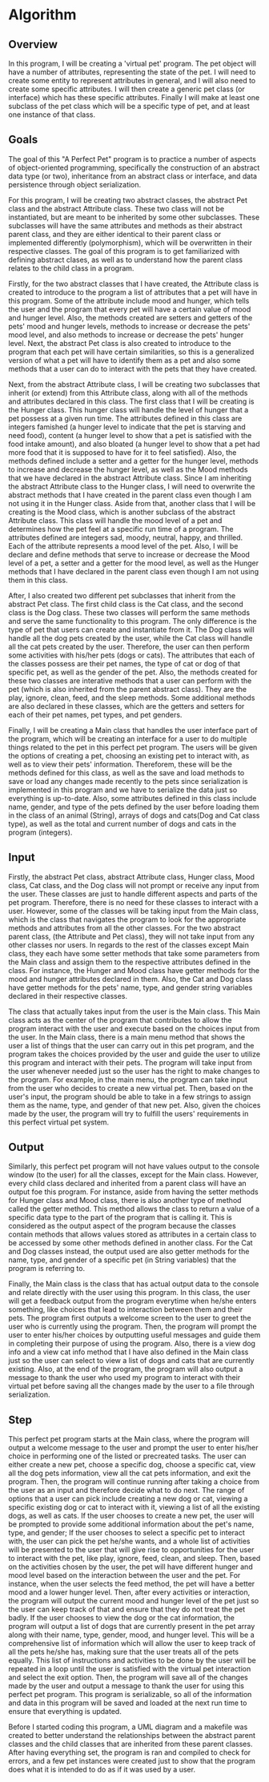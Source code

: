 # Algorithm

## Overview
In this program, I will be creating a 'virtual pet' program. The pet object will have a number of attributes, representing the state of the pet. I will need to create some entity to represent attributes in general, and I will also need to create some specific attributes. I will then create a generic pet class (or interface) which has these specific attributes. Finally I will make at least one subclass of the pet class which will be a specific type of pet, and at least one instance of that class.

## Goals
The goal of this "A Perfect Pet" program is to practice a number of aspects of object-oriented programming, specifically the construction of an abstract data type (or two), inheritance from an abstract class or interface, and data persistence through object serialization.  

For this program, I will be creating two abstract classes, the abstract Pet class and the abstract Attribute class. These two class will not be instantiated, but are meant to be inherited by some other subclasses. These subclasses will have the same attributes and methods as their abstract parent class, and they are either identical to their parent class or implemented differently (polymorphism), which will be overwritten in their respective classes. The goal of this program is to get familiarized with defining abstract clases, as well as to understand how the parent class relates to the child class in a program. 

Firstly, for the two abstract classes that I have created, the Attribute class is created to introduce to the program a list of attributes that a pet will have in this program. Some of the attribute include mood and hunger, which tells the user and the program that every pet will have a certain value of mood and hunger level. Also, the methods created are setters and getters of the pets' mood and hunger levels, methods to increase or decrease the pets' mood level, and also methods to increase or decrease the pets' hunger level. Next, the abstract Pet class is also created to introduce to the program that each pet will have certain similarities, so this is a generalized version of what a pet will have to identify them as a pet and also some methods that a user can do to interact with the pets that they have created. 

Next, from the abstract Attribute class, I will be creating two subclasses that inherit (or extend) from this Attribute class, along with all of the methods and attributes declared in this class. The first class that I will be creating is the Hunger class. This hunger class will handle the level of hunger that a pet possess at a given run time. The attributes defined in this class are integers famished (a hunger level to indicate that the pet is starving and need food), content (a hunger level to show that a pet is satisfied with the food intake amount), and also bloated (a hunger level to show that a pet had more food that it is supposed to have for it to feel satisfied). Also, the methods defined include a setter and a getter for the hunger level, methods to increase and decrease the hunger level, as well as the Mood methods that we have declared in the abstract Attribute class. Since I am inheriting the abstract Attribute class to the Hunger class, I will need to overwrite the abstract methods that I have created in the parent class even though I am not using it in the Hunger class. Aside from that, another class that I will be creating is the Mood class, which is another subclass of the abstract Attribute class. This class will handle the mood level of a pet and determines how the pet feel at a specific run time of a program. The attributes defined are integers sad, moody, neutral, happy, and thrilled. Each of the attribute represents a mood level of the pet. Also, I will be declare and define methods that serve to increase or decrease the Mood level of a pet, a setter and a getter for the mood level, as well as the Hunger methods that I have declared in the parent class even though I am not using them in this class.

After, I also created two different pet subclasses that inherit from the abstract Pet class. The first child class is the Cat class, and the second class is the Dog class. These two classes will perform the same methods and serve the same functionality to this program. The only difference is the type of pet that users can create and instantiate from it. The Dog class will handle all the dog pets created by the user, while the Cat class will handle all the cat pets created by the user. Therefore, the user can then perform some activities with his/her pets (dogs or cats). The attributes that each of the classes possess are their pet names, the type of cat or dog of that specific pet, as well as the gender of the pet. Also, the methods created for these two classes are interative methods that a user can perform with the pet (which is also inherited from the parent abstract class). They are the play, ignore, clean, feed, and the sleep methods. Some additional methods are also declared in these classes, which are the getters and setters for each of their pet names, pet types, and pet genders. 

Finally, I will be creating a Main class that handles the user interface part of the program, which will be creating an interface for a user to do multiple things related to the pet in this perfect pet program. The users will be given the options of creating a pet, choosing an existing pet to interact with, as well as to view their pets' information. Thereforem, these will be the methods defined for this class, as well as the save and load methods to save or load any changes made recently to the pets since serialization is implemented in this program and we have to serialize the data just so everything is up-to-date. Also, some attributes defined in this class include name, gender, and type of the pets defined by the user before loading them in the class of an animal (String), arrays of dogs and cats(Dog and Cat class type), as well as the total and current number of dogs and cats in the program (integers).

## Input
Firstly, the abstract Pet class, abstract Attribute class, Hunger class, Mood class, Cat class, and the Dog class will not prompt or receive any input from the user. These classes are just to handle different aspects and parts of the pet program. Therefore, there is no need for these classes to interact with a user. However, some of the classes will be taking input from the Main class, which is the class that navigates the program to look for the appropriate methods and attributes from all the other classes. For the two abstract parent class, (the Attribute and Pet class), they will not take input from any other classes nor users. In regards to the rest of the classes except Main class, they each have some setter methods that take some parameters from the Main class and assign them to the respective attributes defined in the class. For instance, the Hunger and Mood class have getter methods for the mood and hunger attributes declared in them. Also, the Cat and Dog class have getter methods for the pets' name, type, and gender string variables declared in their respective classes. 

The class that actually takes input from the user is the Main class. This Main class acts as the center of the program that contributes to allow the program interact with the user and execute based on the choices input from the user. In the Main class, there is a main menu method that shows the user a list of things that the user can carry out in this pet program, and the program takes the choices provided by the user and guide the user to utilize this program and interact with their pets. The program will take input from the user whenever needed just so the user has the right to make changes to the program. For example, in the main menu, the program can take input from the user who decides to create a new virtual pet. Then, based on the user's input, the program should be able to take in a few strings to assign them as the name, type, and gender of that new pet. Also, given the choices made by the user, the program will try to fulfill the users' requirements in this perfect virtual pet system.

## Output
Similarly, this perfect pet program will not have values output to the console window (to the user) for all the classes, except for the Main class. However, every child class declared and inherited from a parent class will have an output foe this program. For instance, aside from having the setter methods for Hunger class and Mood class, there is also another type of method called the getter method. This method allows the class to return a value of a specific data type to the part of the program that is calling it. This is considered as the output aspect of the program because the classes contain methods that allows values stored as attributes in a certain class to be accessed by some other methods defined in another class. For the Cat and Dog classes instead, the output used are also getter methods for the name, type, and gender of a specific pet (in String variables) that the program is referring to. 

Finally, the Main class is the class that has actual output data to the console and relate directly with the user using this program. In this class, the user will get a feedback output from the program everytime when he/she enters something, like choices that lead to interaction between them and their pets. The program first outputs a welcome screen to the user to greet the user who is currently using the program. Then, the program will prompt the user to enter his/her choices by outputting useful messages and guide them in completing their purpose of using the program. Also, there is a view dog info and a view cat info method that I have also defined in the Main class just so the user can select to view a list of dogs and cats that are currently existing. Also, at the end of the program, the program will also output a message to thank the user who used my program to interact with their virtual pet before saving all the changes made by the user to a file through serialization. 

## Step
This perfect pet program starts at the Main class, where the program will output a welcome message to the user and prompt the user to enter his/her choice in performing one of the listed or precreated tasks. The user can either create a new pet, choose a specific dog, choose a specific cat, view all the dog pets information, view all the cat pets information, and exit the program. Then, the program will continue running after taking a choice from the user as an input and therefore decide what to do next. The range of options that a user can pick include creating a new dog or cat, viewing a specific existing dog or cat to interact with it, viewing a list of all the existing dogs, as well as cats. If the user chooses to create a new pet, the user will be prompted to provide some additional information about the pet's name, type, and gender; If the user chooses to select a specific pet to interact with, the user can pick the pet he/she wants, and a whole list of activities will be presented to the user that will give rise to opportunities for the user to interact with the pet, like play, ignore, feed, clean, and sleep. Then, based on the activities chosen by the user, the pet will have different hunger and mood level based on the interaction between the user and the pet. For instance, when the user selects the feed method, the pet will have a better mood and a lower hunger level. Then, after every activities or interaction, the program will output the current mood and hunger level of the pet just so the user can keep track of that and ensure that they do not treat the pet badly. If the user chooses to view the dog or the cat information, the program will output a list of dogs that are currently present in the pet array along with their name, type, gender, mood, and hunger level. This will be a comprehensive list of information which will allow the user to keep track of all the pets he/she has, making sure that the user treats all of the pets equally. This list of instructions and activities to be done by the user will be repeated in a loop until the user is satisfied with the virtual pet interaction and select the exit option. Then, the program will save all of the changes made by the user and output a message to thank the user for using this perfect pet program. This program is serializable, so all of the information and data in this program will be saved and loaded at the next run time to ensure that everything is updated. 

Before I started coding this program, a UML diagram and a makefile was created to better understand the relationships between the abstract parent classes and the child classes that are inherited from these parent classes. After having everything set, the program is ran and compiled to check for errors, and a few pet instances were created just to show that the program does what it is intended to do as if it was used by a user. 